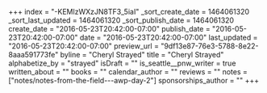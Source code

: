 +++
index = "-KEMlzWXzJN8TF3_5iaI"
_sort_create_date = 1464061320
_sort_last_updated = 1464061320
_sort_publish_date = 1464061320
create_date = "2016-05-23T20:42:00-07:00"
publish_date = "2016-05-23T20:42:00-07:00"
date = "2016-05-23T20:42:00-07:00"
last_updated = "2016-05-23T20:42:00-07:00"
preview_url = "9df13e87-76e3-5788-8e22-8aaa591773fe"
byline = "Cheryl Strayed"
title = "Cheryl Strayed"
alphabetize_by = "strayed"
isDraft = ""
is_seattle__pnw_writer = true
written_about = ""
books = ""
calendar_author = ""
reviews = ""
notes = ["notes/notes-from-the-field---awp-day-2"]
sponsorships_author = ""
+++
